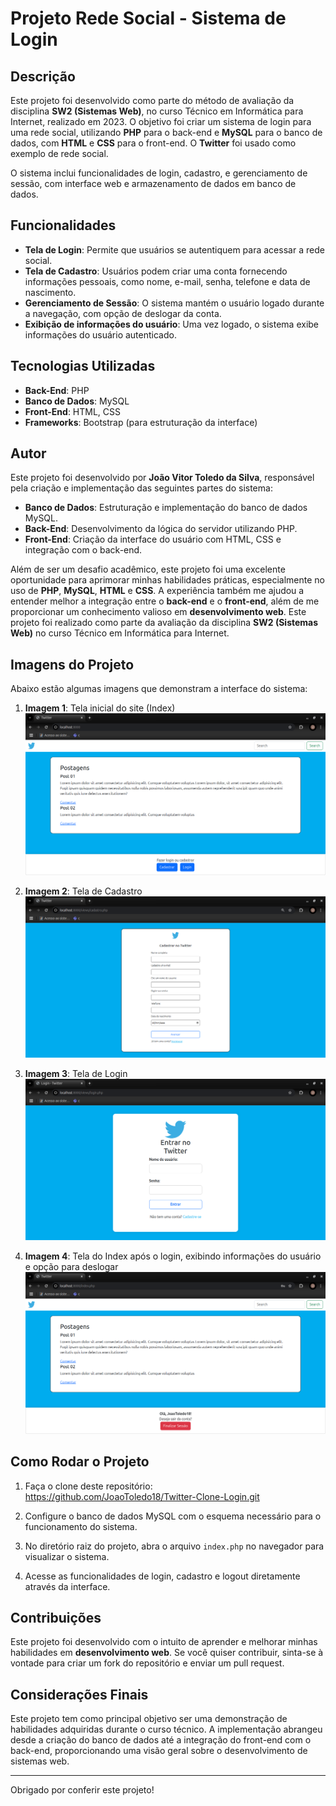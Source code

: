 # Projeto Rede Social - Sistema de Login

## Descrição

Este projeto foi desenvolvido como parte do método de avaliação da disciplina **SW2 (Sistemas Web)**, no curso Técnico em Informática para Internet, realizado em 2023. O objetivo foi criar um sistema de login para uma rede social, utilizando **PHP** para o back-end e **MySQL** para o banco de dados, com **HTML** e **CSS** para o front-end. O **Twitter** foi usado como exemplo de rede social.

O sistema inclui funcionalidades de login, cadastro, e gerenciamento de sessão, com interface web e armazenamento de dados em banco de dados.

## Funcionalidades

- **Tela de Login**: Permite que usuários se autentiquem para acessar a rede social.
- **Tela de Cadastro**: Usuários podem criar uma conta fornecendo informações pessoais, como nome, e-mail, senha, telefone e data de nascimento.
- **Gerenciamento de Sessão**: O sistema mantém o usuário logado durante a navegação, com opção de deslogar da conta.
- **Exibição de informações do usuário**: Uma vez logado, o sistema exibe informações do usuário autenticado.

## Tecnologias Utilizadas

- **Back-End**: PHP
- **Banco de Dados**: MySQL
- **Front-End**: HTML, CSS
- **Frameworks**: Bootstrap (para estruturação da interface)
  
## Autor

Este projeto foi desenvolvido por **João Vitor Toledo da Silva**, responsável pela criação e implementação das seguintes partes do sistema:

- **Banco de Dados**: Estruturação e implementação do banco de dados MySQL.
- **Back-End**: Desenvolvimento da lógica do servidor utilizando PHP.
- **Front-End**: Criação da interface do usuário com HTML, CSS e integração com o back-end.

Além de ser um desafio acadêmico, este projeto foi uma excelente oportunidade para aprimorar minhas habilidades práticas, especialmente no uso de **PHP**, **MySQL**, **HTML** e **CSS**. A experiência também me ajudou a entender melhor a integração entre o **back-end** e o **front-end**, além de me proporcionar um conhecimento valioso em **desenvolvimento web**. Este projeto foi realizado como parte da avaliação da disciplina **SW2 (Sistemas Web)** no curso Técnico em Informática para Internet.

## Imagens do Projeto

Abaixo estão algumas imagens que demonstram a interface do sistema:

1. **Imagem 1**: Tela inicial do site (Index)
   ![Index](screenshots/index.png)

2. **Imagem 2**: Tela de Cadastro
   ![Cadastro](screenshots/cadastro.png)

3. **Imagem 3**: Tela de Login
   ![Login](screenshots/login.png)

4. **Imagem 4**: Tela do Index após o login, exibindo informações do usuário e opção para deslogar
   ![Apos fazer login](screenshots/indexFinalizarSessao.png)

## Como Rodar o Projeto

1. Faça o clone deste repositório: 
    https://github.com/JoaoToledo18/Twitter-Clone-Login.git

2. Configure o banco de dados MySQL com o esquema necessário para o funcionamento do sistema.

3. No diretório raiz do projeto, abra o arquivo `index.php` no navegador para visualizar o sistema.

4. Acesse as funcionalidades de login, cadastro e logout diretamente através da interface.

## Contribuições

Este projeto foi desenvolvido com o intuito de aprender e melhorar minhas habilidades em **desenvolvimento web**. Se você quiser contribuir, sinta-se à vontade para criar um fork do repositório e enviar um pull request.

## Considerações Finais

Este projeto tem como principal objetivo ser uma demonstração de habilidades adquiridas durante o curso técnico. A implementação abrangeu desde a criação do banco de dados até a integração do front-end com o back-end, proporcionando uma visão geral sobre o desenvolvimento de sistemas web.

---

Obrigado por conferir este projeto! 